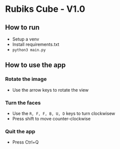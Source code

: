 # Rubiks Cube - V1.0

## How to run
- Setup a venv
- Install requirements.txt
- `python3 main.py`

## How to use the app

### Rotate the image
- Use the arrow keys to rotate the view

### Turn the faces
- Use the `R, F, F, B, U, D` keys to turn clockwisew
- Press shift to move counter-clockwise

### Quit the app
- Press Ctrl+Q
